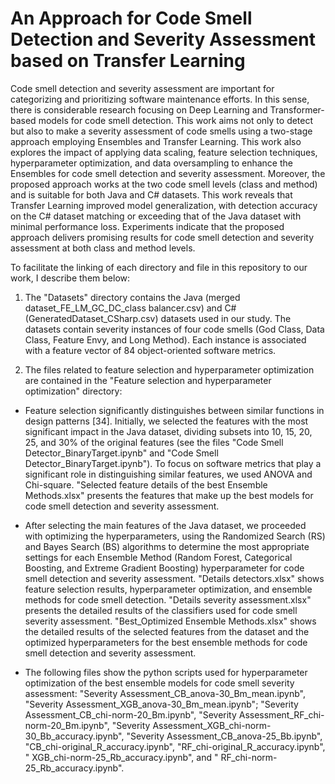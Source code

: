 # An Approach for Code Smell Detection and Severity Assessment based on Transfer Learning
Code smell detection and severity assessment are important for categorizing and prioritizing software maintenance efforts. In this sense, there is considerable research focusing on Deep Learning and Transformer-based models for code smell detection. This work aims not only to detect but also to make a severity assessment of code smells using a two-stage approach employing Ensembles and Transfer Learning. This work also explores the impact of applying data scaling, feature selection techniques, hyperparameter optimization, and data oversampling to enhance the Ensembles for code smell detection and severity assessment. Moreover, the proposed approach works at the two code smell levels (class and method) and is suitable for both Java and C# datasets. This work reveals that Transfer Learning improved model generalization, with detection accuracy on the C# dataset matching or exceeding that of the Java dataset with minimal performance loss. Experiments indicate that the proposed approach delivers promising results for code smell detection and severity assessment at both class and method levels.

To facilitate the linking of each directory and file in this repository to our work, I describe them below:

1) The "Datasets" directory contains the Java (merged dataset_FE_LM_GC_DC_class balancer.csv) and C# (GeneratedDataset_CSharp.csv) datasets used in our study. The datasets contain severity instances of four code smells (God Class, Data Class, Feature Envy, and Long Method). Each instance is associated with a feature vector of 84 object-oriented software metrics.

2) The files related to feature selection and hyperparameter optimization are contained in the "Feature selection and hyperparameter optimization" directory:

* Feature selection significantly distinguishes between similar functions in design patterns [34]. Initially, we selected the features with the most significant impact in the Java dataset, dividing subsets into 10, 15, 20, 25, and 30% of the original features (see the files "Code Smell Detector_BinaryTarget.ipynb" and "Code Smell Detector_BinaryTarget.ipynb"). To focus on software metrics that play a significant role in distinguishing similar features, we used ANOVA and Chi-square. "Selected feature details of the best Ensemble Methods.xlsx" presents the features that make up the best models for code smell detection and severity assessment.

* After selecting the main features of the Java dataset, we proceeded with optimizing the hyperparameters, using the Randomized Search (RS) and Bayes Search (BS) algorithms to determine the most appropriate settings for each Ensemble Method (Random Forest, Categorical Boosting, and Extreme Gradient Boosting) hyperparameter for code smell detection and severity assessment. 
"Details detectors.xlsx" shows feature selection results, hyperparameter optimization, and ensemble methods for code smell detection. 
"Details severity assessment.xlsx" presents the detailed results of the classifiers used for code smell severity assessment. 
"Best_Optimized Ensemble Methods.xlsx" shows the detailed results of the selected features from the dataset and the optimized hyperparameters for the best ensemble methods for code smell detection and severity assessment. 

* The following files show the python scripts used for hyperparameter optimization of the best ensemble models for code smell severity assessment: "Severity Assessment_CB_anova-30_Bm_mean.ipynb", "Severity Assessment_XGB_anova-30_Bm_mean.ipynb"; "Severity Assessment_CB_chi-norm-20_Bm.ipynb", "Severity Assessment_RF_chi-norm-20_Bm.ipynb", "Severity Assessment_XGB_chi-norm-30_Bb_accuracy.ipynb", "Severity Assessment_CB_anova-25_Bb.ipynb", "CB_chi-original_R_accuracy.ipynb", "RF_chi-original_R_accuracy.ipynb", " XGB_chi-norm-25_Rb_accuracy.ipynb", and " RF_chi-norm-25_Rb_accuracy.ipynb".


